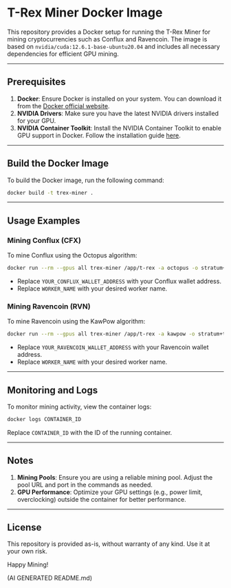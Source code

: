 
# T-Rex Miner Docker Image

This repository provides a Docker setup for running the T-Rex Miner for mining cryptocurrencies such as Conflux and Ravencoin. The image is based on `nvidia/cuda:12.6.1-base-ubuntu20.04` and includes all necessary dependencies for efficient GPU mining.

---

## Prerequisites

1. **Docker**: Ensure Docker is installed on your system. You can download it from the [Docker official website](https://www.docker.com/products/docker-desktop/).
2. **NVIDIA Drivers**: Make sure you have the latest NVIDIA drivers installed for your GPU.
3. **NVIDIA Container Toolkit**: Install the NVIDIA Container Toolkit to enable GPU support in Docker. Follow the installation guide [here](https://docs.nvidia.com/datacenter/cloud-native/container-toolkit/install-guide.html).

---

## Build the Docker Image

To build the Docker image, run the following command:

```bash
docker build -t trex-miner .
```

---

## Usage Examples

### Mining Conflux (CFX)

To mine Conflux using the Octopus algorithm:

```bash
docker run --rm --gpus all trex-miner /app/t-rex -a octopus -o stratum+tcp://cfx-us-east1.nanopool.org:10500 -u YOUR_CONFLUX_WALLET_ADDRESS.WORKER_NAME
```

- Replace `YOUR_CONFLUX_WALLET_ADDRESS` with your Conflux wallet address.
- Replace `WORKER_NAME` with your desired worker name.

### Mining Ravencoin (RVN)

To mine Ravencoin using the KawPow algorithm:

```bash
docker run --rm --gpus all trex-miner /app/t-rex -a kawpow -o stratum+tcp://rvn.2miners.com:6060 -u YOUR_RAVENCOIN_WALLET_ADDRESS.WORKER_NAME
```

- Replace `YOUR_RAVENCOIN_WALLET_ADDRESS` with your Ravencoin wallet address.
- Replace `WORKER_NAME` with your desired worker name.

---

## Monitoring and Logs

To monitor mining activity, view the container logs:

```bash
docker logs CONTAINER_ID
```

Replace `CONTAINER_ID` with the ID of the running container.

---

## Notes

1. **Mining Pools**: Ensure you are using a reliable mining pool. Adjust the pool URL and port in the commands as needed.
2. **GPU Performance**: Optimize your GPU settings (e.g., power limit, overclocking) outside the container for better performance.

---

## License

This repository is provided as-is, without warranty of any kind. Use it at your own risk.

Happy Mining!

(AI GENERATED README.md)

